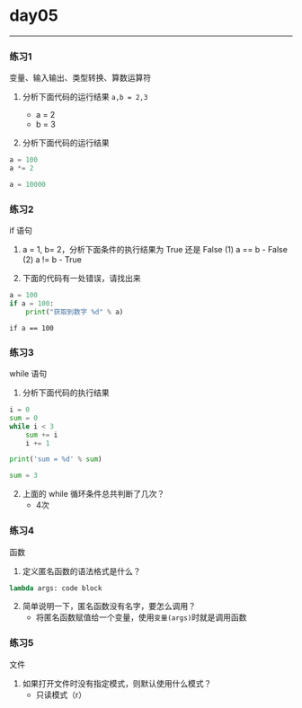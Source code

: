 # day05

---
### 练习1

变量、输入输出、类型转换、算数运算符

1. 分析下面代码的运行结果 `a,b = 2,3`
    - a = 2
    - b = 3

2. 分析下面代码的运行结果

```python
a = 100
a *= 2
```

```python
a = 10000
```

### 练习2

if 语句

1. a = 1, b= 2，分析下面条件的执行结果为 True 还是 False
    (1) a == b
        - False
    (2) a != b
        - True

2. 下面的代码有一处错误，请找出来
```python
a = 100
if a = 100:
    print("获取到数字 %d" % a)
```

```if a == 100```

### 练习3

while 语句

1. 分析下面代码的执行结果

```python
i = 0
sum = 0
while i < 3
    sum += i
    i += 1

print('sum = %d' % sum)
```

```python
sum = 3
```

2. 上面的 while 循环条件总共判断了几次？
    - 4次

### 练习4

函数

1. 定义匿名函数的语法格式是什么？
```python
lambda args: code block
```

2. 简单说明一下，匿名函数没有名字，要怎么调用？
    - 将匿名函数赋值给一个变量，使用`变量(args)`时就是调用函数

### 练习5

文件

1. 如果打开文件时没有指定模式，则默认使用什么模式？
    - 只读模式（r）
